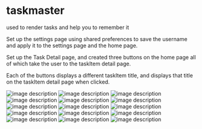 # taskmaster
used to render tasks and help you to remember it



Set up the settings page using shared preferences to save the username and apply it to the settings page and the home page.


Set up the Task Detail page, and created three buttons on the home page all of which take the user to the taskItem detail page.


Each of the buttons displays a different taskItem title, and displays that title on the taskItem detail page when clicked.

![image description](screenshots/1.png)
![image description](screenshots/2.png)
![image description](screenshots/3.png)
![image description](screenshots/4.png)
![image description](screenshots/5.png)
![image description](screenshots/6.png)
![image description](screenshots/7.png)
![image description](screenshots/8.png)
![image description](screenshots/9.png)
![image description](screenshots/10.png)
![image description](screenshots/11.png)
![image description](screenshots/12.png)
![image description](screenshots/13.png)
![image description](screenshots/14.png)
![image description](screenshots/15.png)